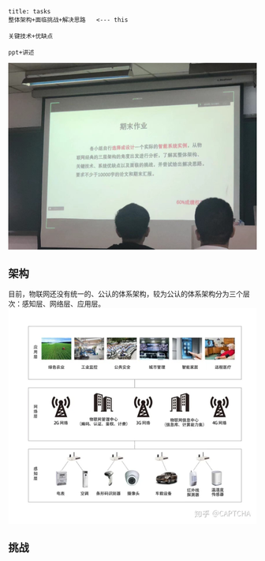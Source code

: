 
```ad-info
title: tasks
整体架构+面临挑战+解决思路   <--- this

关键技术+优缺点

ppt+讲述
```
![](https://raw.githubusercontent.com/acdefg/cdn/main/obsidian/2fcf770ceb17fa4a46a7eae754a4a91.jpg)

## 架构
目前，物联网还没有统一的、公认的体系架构，较为公认的体系架构分为三个层次：感知层、网络层、应用层。
![300](https://raw.githubusercontent.com/acdefg/cdn/main/obsidian/20221109144041.png)

## 挑战
